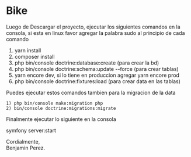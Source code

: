 # Bike
Luego de Descargar el proyecto, ejecutar los siguientes comandos en la consola, si esta en linux favor agregar la palabra sudo al principio de cada comando


1) yarn install
2) composer install
3) php bin/console doctrine:database:create (para crear la bd)
4) php bin/console doctrine:schema:update --force (para crear tablas)
5) yarn encore dev, si lo tiene en produccion agregar yarn encore prod
6) php bin/console doctrine:fixtures:load (para crear data en las tablas)

Puedes ejecutar estos comandos tambien para la migracion de la data

    1) php bin/console make:migration php
    2) bin/console doctrine:migrations:migrate

Finalmente ejecutar lo siguiente en la consola

symfony server:start



Cordialmente, <br>
Benjamin Perez.